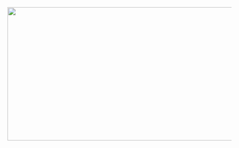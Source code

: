 <!-- ![header](https://capsule-render.vercel.app/api?type=waving&color=gradient&height=300&section=header&text=ChoiHaeun&fontSize=70) -->

<p align="center">
  <a href="https://github.com/devxb/gitanimals">
  <img
    src="https://render.gitanimals.org/farms/chlgkdms"
    width="600"
    height="300"
  />
</a>
</a>
</p>

<!--
  <p align="center">
 <a href="https://github.com/chlgkdms/github-readme-stats">
    <img src="https://github-readme-stats.vercel.app/api?username=chlgkdms&bg_color=30,e96443,904e95&title_color=fff&text_color=fff"/></a></p>
 -->
  
<div align="center">
